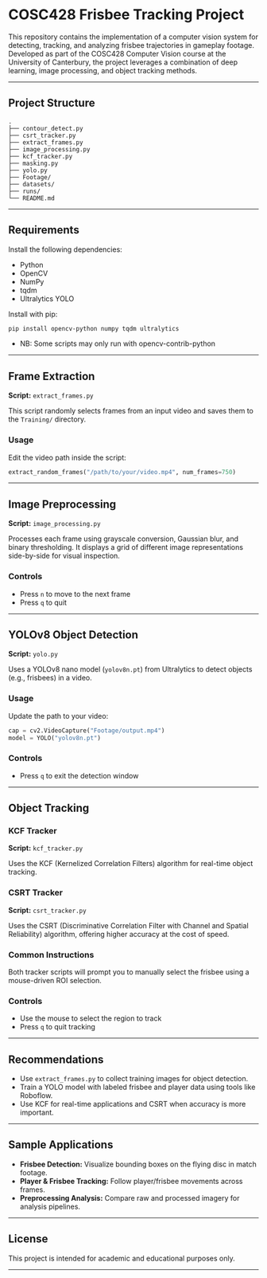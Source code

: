 # COSC428 Frisbee Tracking Project

This repository contains the implementation of a computer vision system for detecting, tracking, and analyzing frisbee trajectories in gameplay footage. Developed as part of the COSC428 Computer Vision course at the University of Canterbury, the project leverages a combination of deep learning, image processing, and object tracking methods.

---

## Project Structure
```
.
├── contour_detect.py
├── csrt_tracker.py
├── extract_frames.py
├── image_processing.py
├── kcf_tracker.py
├── masking.py
├── yolo.py
├── Footage/
├── datasets/
├── runs/
└── README.md
```

---

## Requirements

Install the following dependencies:

- Python
- OpenCV
- NumPy
- tqdm
- Ultralytics YOLO

Install with pip:

```bash
pip install opencv-python numpy tqdm ultralytics
````
- NB: Some scripts may only run with opencv-contrib-python
---

## Frame Extraction

**Script:** `extract_frames.py`

This script randomly selects frames from an input video and saves them to the `Training/` directory.

### Usage

Edit the video path inside the script:

```python
extract_random_frames("/path/to/your/video.mp4", num_frames=750)
```

---

## Image Preprocessing

**Script:** `image_processing.py`

Processes each frame using grayscale conversion, Gaussian blur, and binary thresholding. It displays a grid of different image representations side-by-side for visual inspection.

### Controls

* Press `n` to move to the next frame
* Press `q` to quit

---

## YOLOv8 Object Detection

**Script:** `yolo.py`

Uses a YOLOv8 nano model (`yolov8n.pt`) from Ultralytics to detect objects (e.g., frisbees) in a video.

### Usage

Update the path to your video:

```python
cap = cv2.VideoCapture("Footage/output.mp4")
model = YOLO("yolov8n.pt")
```

### Controls

* Press `q` to exit the detection window

---

## Object Tracking

### KCF Tracker

**Script:** `kcf_tracker.py`

Uses the KCF (Kernelized Correlation Filters) algorithm for real-time object tracking.

### CSRT Tracker

**Script:** `csrt_tracker.py`

Uses the CSRT (Discriminative Correlation Filter with Channel and Spatial Reliability) algorithm, offering higher accuracy at the cost of speed.

### Common Instructions

Both tracker scripts will prompt you to manually select the frisbee using a mouse-driven ROI selection.

### Controls

* Use the mouse to select the region to track
* Press `q` to quit tracking

---

## Recommendations

* Use `extract_frames.py` to collect training images for object detection.
* Train a YOLO model with labeled frisbee and player data using tools like Roboflow.
* Use KCF for real-time applications and CSRT when accuracy is more important.

---

## Sample Applications

* **Frisbee Detection:** Visualize bounding boxes on the flying disc in match footage.
* **Player & Frisbee Tracking:** Follow player/frisbee movements across frames.
* **Preprocessing Analysis:** Compare raw and processed imagery for analysis pipelines.

---

## License

This project is intended for academic and educational purposes only.

---

